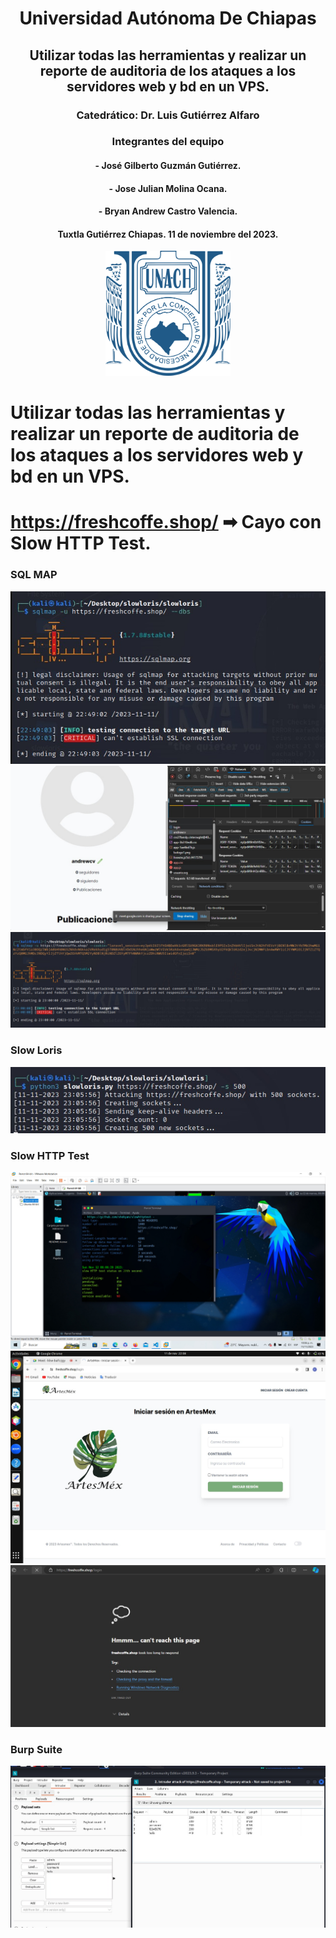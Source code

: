 <center>

# Universidad Autónoma De Chiapas

## Utilizar todas las herramientas y realizar un reporte de auditoria de los ataques a los servidores web y bd en un VPS.

### **Catedrático:** Dr. Luis Gutiérrez Alfaro

### **Integrantes del equipo**

#### - José Gilberto Guzmán Gutiérrez.

#### - Jose Julian Molina Ocana.

#### - Bryan Andrew Castro Valencia.


#### Tuxtla Gutiérrez Chiapas. 11 de noviembre del 2023.

<img src="logounach.png" width="200">

</center>


# Utilizar todas las herramientas y realizar un reporte de auditoria de los ataques a los servidores web y bd en un VPS.

# https://freshcoffe.shop/ ➡ Cayo con Slow HTTP Test.

### SQL MAP

![](imgs/capture_1.png)
![](imgs/capture_2.png)
![](imgs/capture_3.png)

### Slow Loris

![](imgs/capture_4.png)

### Slow HTTP Test

![](imgs/capture_5.png)
![](imgs/capture_6.png)
![](imgs/capture_7.png)

### Burp Suite

![](imgs/capture_8.png)